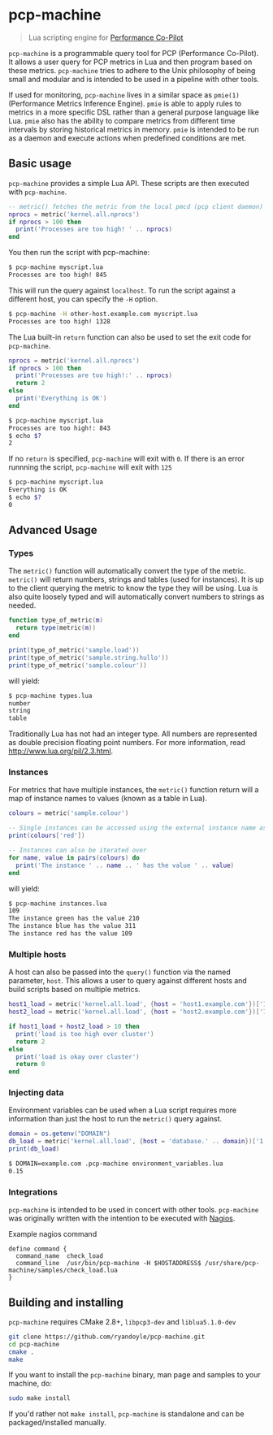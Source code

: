 # pcp-machine
> Lua scripting engine for [Performance Co-Pilot]

`pcp-machine` is a programmable query tool for PCP (Performance Co-Pilot). It allows a user query for PCP metrics in Lua and then program based on these metrics. `pcp-machine` tries to adhere to the Unix philosophy of being small and modular and is intended to be used in a pipeline with other tools.

If used for monitoring, `pcp-machine` lives in a similar space as `pmie(1)` (Performance Metrics Inference Engine). `pmie` is able to apply rules to metrics in a more specific DSL rather than a general purpose language like Lua. `pmie` also has the ability to compare metrics from different time intervals by storing historical metrics in memory. `pmie` is intended to be run as a daemon and execute actions when predefined conditions are met.

## Basic usage
`pcp-machine` provides a simple Lua API. These scripts are then executed with `pcp-machine`.


```lua
-- metric() fetches the metric from the local pmcd (pcp client daemon)
nprocs = metric('kernel.all.nprocs')
if nprocs > 100 then
  print('Processes are too high! ' .. nprocs)
end
```
You then run the script with pcp-machine:
```sh
$ pcp-machine myscript.lua
Processes are too high! 845
```
This will run the query against `localhost`. To run the script against a different host, you can specify the `-H` option.
```sh
$ pcp-machine -H other-host.example.com myscript.lua
Processes are too high! 1328
```
The Lua built-in `return` function can also be used to set the exit code for `pcp-machine`.
```lua
nprocs = metric('kernel.all.nprocs')
if nprocs > 100 then
  print('Processes are too high!:' .. nprocs)
  return 2
else
  print('Everything is OK')
end
```
```sh
$ pcp-machine myscript.lua
Processes are too high!: 843
$ echo $?
2
```
If no `return` is specified, `pcp-machine` will exit with `0`. If there is an error runnning the script, `pcp-machine` will exit with `125`
```sh
$ pcp-machine myscript.lua
Everything is OK
$ echo $?
0
```
## Advanced Usage
### Types
The `metric()` function will automatically convert the type of the metric. `metric()` will return numbers, strings and tables (used for instances). It is up to the client querying the metric to know the type they will be using. Lua is also quite loosely typed and will automatically convert numbers to strings as needed. 
```lua
function type_of_metric(m)
  return type(metric(m))
end

print(type_of_metric('sample.load'))
print(type_of_metric('sample.string.hullo'))
print(type_of_metric('sample.colour'))
```
will yield:
```sh
$ pcp-machine types.lua
number
string
table
```
Traditionally Lua has not had an integer type. All numbers are represented as double precision floating point numbers. For more information, read http://www.lua.org/pil/2.3.html.

### Instances
For metrics that have multiple instances, the `metric()` function return will a map of instance names to values (known as a table in Lua).
```lua
colours = metric('sample.colour')

-- Single instances can be accessed using the external instance name as a key
print(colours['red'])

-- Instances can also be iterated over
for name, value in pairs(colours) do
  print('The instance ' .. name .. ' has the value ' .. value)
end
```
will yield:
```sh
$ pcp-machine instances.lua 
109
The instance green has the value 210
The instance blue has the value 311
The instance red has the value 109
```
### Multiple hosts
A host can also be passed into the `query()` function via the named parameter, `host`. This allows a user to query against different hosts and build scripts based on multiple metrics.
```lua
host1_load = metric('kernel.all.load', {host = 'host1.example.com'})['1 minute']
host2_load = metric('kernel.all.load', {host = 'host2.example.com'})['1 minute']

if host1_load + host2_load > 10 then
  print('load is too high over cluster')
  return 2
else
  print('load is okay over cluster')
  return 0
end
```
### Injecting data
Environment variables can be used when a Lua script requires more information than just the host to run the `metric()` query against.
```lua
domain = os.getenv("DOMAIN")
db_load = metric('kernel.all.load', {host = 'database.' .. domain})['1 minute']
print(db_load)
```
```sh
$ DOMAIN=example.com .pcp-machine environment_variables.lua
0.15
```
### Integrations
`pcp-machine` is intended to be used in concert with other tools. `pcp-machine` was originally written with the intention to be executed with [Nagios].

Example nagios command
```
define command {
  command_name  check_load
  command_line  /usr/bin/pcp-machine -H $HOSTADDRESS$ /usr/share/pcp-machine/samples/check_load.lua
}
```
## Building and installing
`pcp-machine` requires CMake 2.8+, `libpcp3-dev` and `liblua5.1.0-dev`
```sh
git clone https://github.com/ryandoyle/pcp-machine.git
cd pcp-machine
cmake .
make
```
If you want to install the `pcp-machine` binary, man page and samples to your machine, do:
```sh
sudo make install
```
If you'd rather not `make install`, `pcp-machine` is standalone and can be packaged/installed manually.

   [performance co-pilot]: <http://pcp.io/>
   [nagios]: <https://www.nagios.org/>

